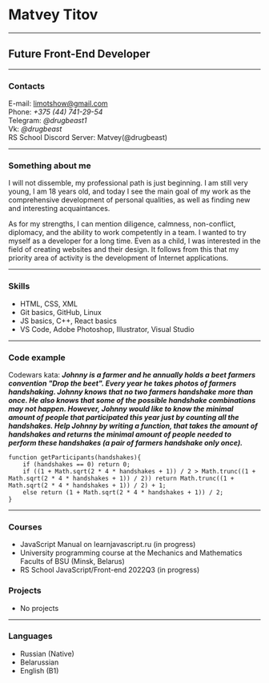 # Matvey Titov
************************
## Future Front-End Developer
************************
### Contacts
E-mail: limotshow@gmail.com  
Phone: *+375 (44) 741-29-54*  
Telegram: *@drugbeast1*  
Vk: *@drugbeast*  
RS School Discord Server: Matvey(@drugbeast)  
************************
### Something about me
I will not dissemble, my professional path is just beginning. I am still very young, I am 18 years old, and today I see the main goal of my work as the comprehensive development of personal qualities, as well as finding new and interesting acquaintances.  

As for my strengths, I can mention diligence, calmness, non-conflict, diplomacy, and the ability to work competently in a team. I wanted to try myself as a developer for a long time. Even as a child, I was interested in the field of creating websites and their design. It follows from this that my priority area of activity is the development of Internet applications.  
************************
### Skills
* HTML, CSS, XML
* Git basics, GitHub, Linux
* JS basics, C++, React basics
* VS Code, Adobe Photoshop, Illustrator, Visual Studio  
************************
### Code example
Codewars kata: ***Johnny is a farmer and he annually holds a beet farmers convention "Drop the beet". Every year he takes photos of farmers handshaking. Johnny knows that no two farmers handshake more than once. He also knows that some of the possible handshake combinations may not happen. However, Johnny would like to know the minimal amount of people that participated this year just by counting all the handshakes. Help Johnny by writing a function, that takes the amount of handshakes and returns the minimal amount of people needed to perform these handshakes (a pair of farmers handshake only once).***
```
function getParticipants(handshakes){
    if (handshakes == 0) return 0;
    if ((1 + Math.sqrt(2 * 4 * handshakes + 1)) / 2 > Math.trunc((1 + Math.sqrt(2 * 4 * handshakes + 1)) / 2)) return Math.trunc((1 + Math.sqrt(2 * 4 * handshakes + 1)) / 2) + 1;
    else return (1 + Math.sqrt(2 * 4 * handshakes + 1)) / 2;
}
```
*************************
### Courses
* JavaScript Manual on learnjavascript.ru (in progress)
* University programming course at the Mechanics and Mathematics Facults of BSU (Minsk, Belarus) 
* RS School JavaScript/Front-end 2022Q3 (in progress) 
### Projects
* No projects
************************
### Languages
* Russian (Native)
* Belarussian
* English (B1)
